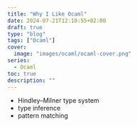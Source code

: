 ```yaml
---
title: "Why I Like Ocaml"
date: 2024-07-21T12:10:55+02:00
draft: true
type: "blog"
tags: ["Ocaml"]
cover:
  image: "images/ocaml/ocaml-cover.png"
series:
  - Ocaml
toc: true
description: ""
---
```


- Hindley–Milner type system
- type inference
- pattern matching

